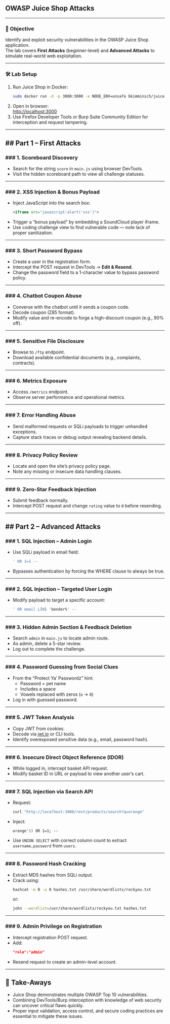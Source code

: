 ## OWASP Juice Shop Attacks

---

### 🎯 Objective
Identify and exploit security vulnerabilities in the OWASP Juice Shop application.  
The lab covers **First Attacks** (beginner-level) and **Advanced Attacks** to simulate real-world web exploitation.

---

### 🛠 Lab Setup
1. Run Juice Shop in Docker:
   ```bash
   sudo docker run -d -p 3000:3000 -e NODE_ENV=unsafe bkimminich/juice-shop
   ```
2. Open in browser:  
   [http://localhost:3000](http://localhost:3000)
3. Use Firefox Developer Tools or Burp Suite Community Edition for interception and request tampering.

---

## ## Part 1 – First Attacks

### ### 1. Scoreboard Discovery
- Search for the string `score` in `main.js` using browser DevTools.
- Visit the hidden scoreboard path to view all challenge statuses.

---

### ### 2. XSS Injection & Bonus Payload
- Inject JavaScript into the search box:
  ```html
  <iframe src="javascript:alert('xss')">
  ```
- Trigger a “bonus payload” by embedding a SoundCloud player iframe.
- Use coding challenge view to find vulnerable code — note lack of proper sanitization.

---

### ### 3. Short Password Bypass
- Create a user in the registration form.
- Intercept the POST request in DevTools → **Edit & Resend**.
- Change the password field to a 1-character value to bypass password policy.

---

### ### 4. Chatbot Coupon Abuse
- Converse with the chatbot until it sends a coupon code.
- Decode coupon (Z85 format).
- Modify value and re-encode to forge a high-discount coupon (e.g., 90% off).

---

### ### 5. Sensitive File Disclosure
- Browse to `/ftp` endpoint.
- Download available confidential documents (e.g., complaints, contracts).

---

### ### 6. Metrics Exposure
- Access `/metrics` endpoint.
- Observe server performance and operational metrics.

---

### ### 7. Error Handling Abuse
- Send malformed requests or SQLi payloads to trigger unhandled exceptions.
- Capture stack traces or debug output revealing backend details.

---

### ### 8. Privacy Policy Review
- Locate and open the site’s privacy policy page.
- Note any missing or insecure data handling clauses.

---

### ### 9. Zero-Star Feedback Injection
- Submit feedback normally.
- Intercept POST request and change `rating` value to `0` before resending.

---

## ## Part 2 – Advanced Attacks

### ### 1. SQL Injection – Admin Login
- Use SQLi payload in email field:
  ```sql
  ' OR 1=1 --
  ```
- Bypasses authentication by forcing the WHERE clause to always be true.

---

### ### 2. SQL Injection – Targeted User Login
- Modify payload to target a specific account:
  ```sql
  ' OR email LIKE 'bender%' --
  ```

---

### ### 3. Hidden Admin Section & Feedback Deletion
- Search `admin` in `main.js` to locate admin route.
- As admin, delete a 5-star review.
- Log out to complete the challenge.

---

### ### 4. Password Guessing from Social Clues
- From the “Protect Ya’ Passwordz” hint:  
  - Password = pet name  
  - Includes a space  
  - Vowels replaced with zeros (`o` → `0`)
- Log in with guessed password.

---

### ### 5. JWT Token Analysis
- Copy JWT from cookies.
- Decode via [jwt.io](https://jwt.io) or CLI tools.
- Identify overexposed sensitive data (e.g., email, password hash).

---

### ### 6. Insecure Direct Object Reference (IDOR)
- While logged in, intercept basket API request.
- Modify basket ID in URL or payload to view another user’s cart.

---

### ### 7. SQL Injection via Search API
- Request:
  ```bash
  curl "http://localhost:3000/rest/products/search?q=orange"
  ```
- Inject:
  ```text
  orange')) OR 1=1; --
  ```
- Use `UNION SELECT` with correct column count to extract `username,password` from `users`.

---

### ### 8. Password Hash Cracking
- Extract MD5 hashes from SQLi output.
- Crack using:
  ```bash
  hashcat -m 0 -a 0 hashes.txt /usr/share/wordlists/rockyou.txt
  ```
  or:
  ```bash
  john --wordlist=/usr/share/wordlists/rockyou.txt hashes.txt
  ```

---

### ### 9. Admin Privilege on Registration
- Intercept registration POST request.
- Add:
  ```json
  "role":"admin"
  ```
- Resend request to create an admin-level account.

---

## 📌 Take-Aways
- Juice Shop demonstrates multiple OWASP Top 10 vulnerabilities.
- Combining DevTools/Burp interception with knowledge of web security can uncover critical flaws quickly.
- Proper input validation, access control, and secure coding practices are essential to mitigate these issues.

